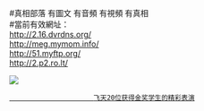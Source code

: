 <link rel="stylesheet" href="//github.com/sindresorhus/github-markdown-css">

#真相部落 有圖文 有音頻 有視頻 有真相<br>
#當前有效網址：<br>
http://2.16.dvrdns.org/<br>
http://meg.mymom.info/<br>
http://51.myftp.org/<br>
http://2.p2.ro.lt/<br>

<a href="http://2.16.dvrdns.org/zx/" target="_blank"><img src="http://2.16.dvrdns.org/pic/2016/11/p7829911a215010452.jpg">

                         飞天20位获得金奖学生的精彩表演
</a>

